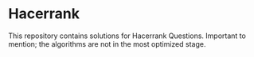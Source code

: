 # Hacerrank

This repository contains solutions for Hacerrank Questions. Important to mention; the algorithms are not in the most optimized stage.
